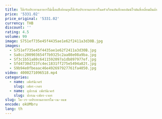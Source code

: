 ```yaml
---
title: โต๊ะรับประทานอาหารไม้เนื้อแข็งย้อนยุคโต๊ะรับประทานอาหารในครัวเรือนบันทึกคอลัมน์โรมันสี่เหลี่ยมผืนผ้า
price: '5331.02'
price_original: '5331.02'
currency: THB
discount: ''
rating: 4.5
volume: 99
image: S751ef735e45f4435ae1e62f2411a3d30B.jpg
images:
  - S751ef735e45f4435ae1e62f2411a3d30B.jpg
  - Sa8cc200903654f7b9325c2aa08e08a9ba.jpg
  - Sf3c1b51a80c6411592097a1db897977ef.jpg
  - Sfd4730d723fc4ec1831ff275e5494a82t.jpg
  - S9b94e0fbeaac46e492697927761fa4050.jpg
video: 4000271096518.mp4
categories:
  - name: เฟอร์นิเจอร์
    slug: เฟอร-เจอร
  - name: อุปกรณ์ เฟอร์นิเจอร์
    slug: ปกรณ-เฟอร-เจอร
slug: โต-ะร-บประทานอาหารไม-เน-อแข
encode: okUMbru
lang: th
---
```

  